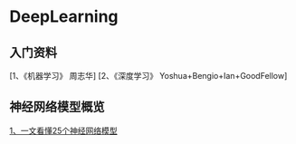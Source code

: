 # DeepLearning
## 入门资料 
[1、《机器学习》 周志华] 
[2、《深度学习》 Yoshua+Bengio+Ian+GoodFellow] 
## 神经网络模型概览 
[1、一文看懂25个神经网络模型](https://blog.csdn.net/qq_35082030/article/details/73368962) 

